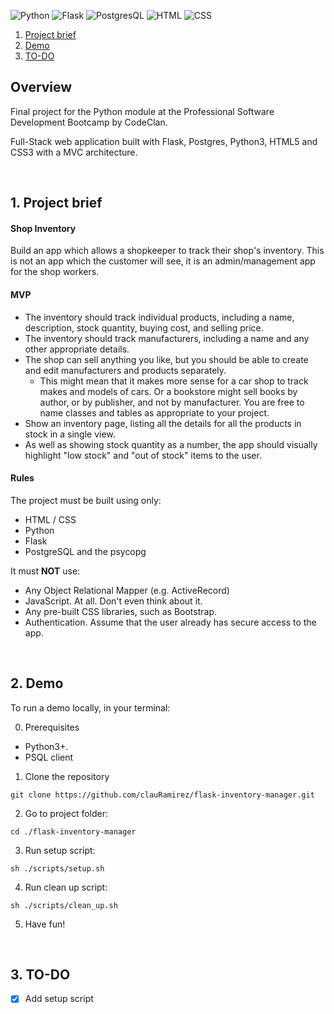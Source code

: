 ![Python](https://img.shields.io/badge/python-v3.5+-blue.svg?style=appveyor)
![Flask](https://img.shields.io/badge/Flask-v2.0.2+-black?style=appveyor&logo=flask&logoColor=white?)
![PostgresQL](https://img.shields.io/badge/PostgreSQL-v14.0-red?style=appveyor&logo=postgresql&logoColor=white)
![HTML](https://img.shields.io/badge/HTML5-E34F26??style=appveyor&logo=html5&logoColor=white+)
![CSS](https://img.shields.io/badge/CSS3-1572B6??&style=appveyor&logo=css3&logoColor=white)

1. [Project brief](https://github.com/clauRamirez/flask-inventory-manager#1-project-brief)
2. [Demo](https://github.com/clauRamirez/flask-inventory-manager#2-demo)
3. [TO-DO](https://github.com/clauRamirez/flask-inventory-manager#3-to-do)

## Overview

Final project for the Python module at the Professional Software Development Bootcamp by CodeClan.

Full-Stack web application built with Flask, Postgres, Python3, HTML5 and CSS3 with a MVC architecture.

<br>

## 1. Project brief

#### **Shop Inventory**

Build an app which allows a shopkeeper to track their shop's inventory. This is not an app which the customer will see, it is an admin/management app for the shop workers.

#### **MVP**

-   The inventory should track individual products, including a name, description, stock quantity, buying cost, and selling price.
-   The inventory should track manufacturers, including a name and any other appropriate details.
-   The shop can sell anything you like, but you should be able to create and edit manufacturers and products separately.
    -   This might mean that it makes more sense for a car shop to track makes and models of cars. Or a bookstore might sell books by author, or by publisher, and not by manufacturer. You are free to name classes and tables as appropriate to your project.
-   Show an inventory page, listing all the details for all the products in stock in a single view.
-   As well as showing stock quantity as a number, the app should visually highlight "low stock" and "out of stock" items to the user.

#### **Rules**

The project must be built using only:

-   HTML / CSS
-   Python
-   Flask
-   PostgreSQL and the psycopg

It must **NOT** use:

-   Any Object Relational Mapper (e.g. ActiveRecord)
-   JavaScript. At all. Don't even think about it.
-   Any pre-built CSS libraries, such as Bootstrap.
-   Authentication. Assume that the user already has secure access to the app.

<br>

## 2. Demo

To run a demo locally, in your terminal:

0. Prerequisites
- Python3+.
- PSQL client
1. Clone the repository

```
git clone https://github.com/clauRamirez/flask-inventory-manager.git
```

2. Go to project folder:

```
cd ./flask-inventory-manager
```

3. Run setup script:

```
sh ./scripts/setup.sh
```

4. Run clean up script:

```
sh ./scripts/clean_up.sh
```

5. Have fun!

<br>

## 3. TO-DO

-   [x] Add setup script
